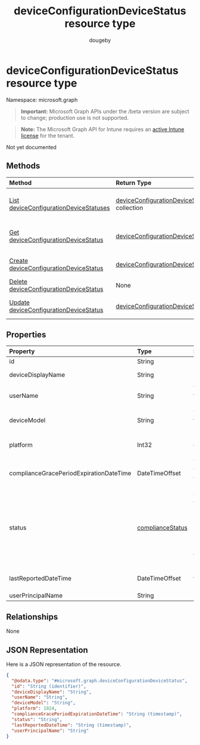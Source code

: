 ﻿---
title: "deviceConfigurationDeviceStatus resource type"
description: "Not yet documented"
author: "dougeby"
localization_priority: Normal
ms.prod: "intune"
doc_type: resourcePageType
---

# deviceConfigurationDeviceStatus resource type

Namespace: microsoft.graph

> **Important:** Microsoft Graph APIs under the /beta version are subject to change; production use is not supported.

> **Note:** The Microsoft Graph API for Intune requires an [active Intune license](https://go.microsoft.com/fwlink/?linkid=839381) for the tenant.

Not yet documented

## Methods

| Method                                                                                                         | Return Type                                                                                                       | Description                                                                                                                                              |
| :------------------------------------------------------------------------------------------------------------- | :---------------------------------------------------------------------------------------------------------------- | :------------------------------------------------------------------------------------------------------------------------------------------------------- |
| [List deviceConfigurationDeviceStatuses](../api/intune-deviceconfig-deviceconfigurationdevicestatus-list.md)   | [deviceConfigurationDeviceStatus](../resources/intune-deviceconfig-deviceconfigurationdevicestatus.md) collection | List properties and relationships of the [deviceConfigurationDeviceStatus](../resources/intune-deviceconfig-deviceconfigurationdevicestatus.md) objects. |
| [Get deviceConfigurationDeviceStatus](../api/intune-deviceconfig-deviceconfigurationdevicestatus-get.md)       | [deviceConfigurationDeviceStatus](../resources/intune-deviceconfig-deviceconfigurationdevicestatus.md)            | Read properties and relationships of the [deviceConfigurationDeviceStatus](../resources/intune-deviceconfig-deviceconfigurationdevicestatus.md) object.  |
| [Create deviceConfigurationDeviceStatus](../api/intune-deviceconfig-deviceconfigurationdevicestatus-create.md) | [deviceConfigurationDeviceStatus](../resources/intune-deviceconfig-deviceconfigurationdevicestatus.md)            | Create a new [deviceConfigurationDeviceStatus](../resources/intune-deviceconfig-deviceconfigurationdevicestatus.md) object.                              |
| [Delete deviceConfigurationDeviceStatus](../api/intune-deviceconfig-deviceconfigurationdevicestatus-delete.md) | None                                                                                                              | Deletes a [deviceConfigurationDeviceStatus](../resources/intune-deviceconfig-deviceconfigurationdevicestatus.md).                                        |
| [Update deviceConfigurationDeviceStatus](../api/intune-deviceconfig-deviceconfigurationdevicestatus-update.md) | [deviceConfigurationDeviceStatus](../resources/intune-deviceconfig-deviceconfigurationdevicestatus.md)            | Update the properties of a [deviceConfigurationDeviceStatus](../resources/intune-deviceconfig-deviceconfigurationdevicestatus.md) object.                |

## Properties

| Property                                | Type                                                               | Description                                                                                                                                                             |
| :-------------------------------------- | :----------------------------------------------------------------- | :---------------------------------------------------------------------------------------------------------------------------------------------------------------------- |
| id                                      | String                                                             | Key of the entity.                                                                                                                                                      |
| deviceDisplayName                       | String                                                             | Device name of the DevicePolicyStatus.                                                                                                                                  |
| userName                                | String                                                             | The User Name that is being reported                                                                                                                                    |
| deviceModel                             | String                                                             | The device model that is being reported                                                                                                                                 |
| platform                                | Int32                                                              | Platform of the device that is being reported                                                                                                                           |
| complianceGracePeriodExpirationDateTime | DateTimeOffset                                                     | The DateTime when device compliance grace period expires                                                                                                                |
| status                                  | [complianceStatus](../resources/intune-shared-compliancestatus.md) | Compliance status of the policy report. Possible values are: `unknown`, `notApplicable`, `compliant`, `remediated`, `nonCompliant`, `error`, `conflict`, `notAssigned`. |
| lastReportedDateTime                    | DateTimeOffset                                                     | Last modified date time of the policy report.                                                                                                                           |
| userPrincipalName                       | String                                                             | UserPrincipalName.                                                                                                                                                      |

## Relationships

None

## JSON Representation

Here is a JSON representation of the resource.

<!-- {
  "blockType": "resource",
  "keyProperty": "id",
  "@odata.type": "microsoft.graph.deviceConfigurationDeviceStatus"
}
-->

```json
{
  "@odata.type": "#microsoft.graph.deviceConfigurationDeviceStatus",
  "id": "String (identifier)",
  "deviceDisplayName": "String",
  "userName": "String",
  "deviceModel": "String",
  "platform": 1024,
  "complianceGracePeriodExpirationDateTime": "String (timestamp)",
  "status": "String",
  "lastReportedDateTime": "String (timestamp)",
  "userPrincipalName": "String"
}
```
